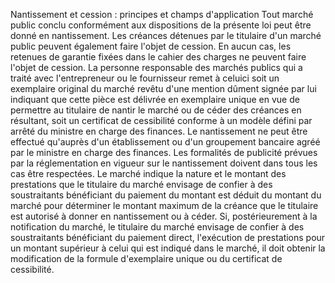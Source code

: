 Nantissement et cession : principes et champs
d'application
Tout marché public conclu conformément aux dispositions de la présente
loi peut être donné en nantissement. Les créances détenues par le
titulaire d'un marché public peuvent également faire l'objet de
cession.
En aucun cas, les retenues de garantie fixées dans le cahier des charges
ne peuvent faire l'objet de cession.
La personne responsable des marchés publics qui a traité avec
l'entrepreneur ou le fournisseur remet à celuici soit un exemplaire
original du marché revêtu d'une mention dûment signée par lui indiquant
que cette pièce est délivrée en exemplaire unique en vue de permettre au
titulaire de nantir le marché ou de céder des créances en résultant,
soit un certificat de cessibilité conforme à un modèle défini par arrêté
du ministre en charge des finances.
Le nantissement ne peut être effectué qu'auprès d'un établissement ou
d'un groupement bancaire agréé par le ministre en charge des finances.
Les formalités de publicité prévues par la réglementation en vigueur sur
le nantissement doivent dans tous les cas être respectées.
Le marché indique la nature et le montant des prestations que le
titulaire du marché envisage de confier à des soustraitants bénéficiant
du paiement du montant est déduit du montant du marché pour déterminer
le montant maximum de la créance que le titulaire est autorisé à donner
en nantissement ou à céder.
Si, postérieurement à la notification du marché, le titulaire du marché
envisage de confier à des soustraitants bénéficiant du paiement direct,
l'exécution de prestations pour un montant supérieur à celui qui est
indiqué dans le marché, il doit obtenir la modification de la formule
d'exemplaire unique ou du certificat de cessibilité.